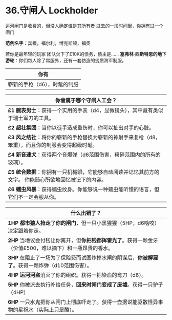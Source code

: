 # 36.守闸人 Lockholder
运河闸门是收费的，但没人确定谁是其所有者
过去的一段时间里，你拥有过一个闸门

**范例名字**：宾根，福尔利，博克斯顿，福奥

若你是最年轻的玩家
团队欠下了£10K的债务，债主是……
**塞弗林·西斯特恩的地下游轮**：你们每人除了常服外，还有一套仿造的劣质海军制服。

| 你有                 |
| ------------------------ |
| 崭新的手枪（d6），时髦的制服 |

| 你曾属于哪个守闸人工会？                 |
| ------------------------ |
| **£1** **腕表男士**：获得一个实用的手表（d4，显微镜头），其中藏有类似于瑞士军刀的工具。 |
| **£2** **超壮集团**：当你以徒手造成重伤时，你可以扯出对手的心脏。         |
| **£3** **风之结社**：将你的崭新的手枪替换为崭新的神射手来复枪（d8，笨重），而且你的制服会变得超级时髦。         |
| **£4** **新音速犬**：获得两个音爆弹（d6范围伤害，粉碎范围内的所有的玻璃）。         |
| **£5** **统合数据**：你拥有一只机械眼，它能够自动阅读并记忆其前方的文字。 你能随心所欲地回忆被记下的内容。  |
| **£6** **蠕虫风暴**：获得蠕虫纹身。你能够说一种蠕虫能听懂的语言，但它们不一定会服从你。   |

| 什么出错了？                 |
| ------------------------ |
| **1HP** **都市猿人抢走了你的闸门**，但一只小黑猩猩（5HP，d6啮咬）决定跟着你走。 |
| **2HP** 当地议会付钱让你离开，但**你把钱都挥霍光了**。获得一颗金牙（价值£500，难以摘下）和一瓶昂贵的香水。       |
| **3HP** 在阻止了一场为了保险费而试图炸掉水闸的阴谋后，**你被解雇了**。获得一颗炸弹（d10范围伤害）。        |
| **4HP** **运河河盗**消灭了你的组织。获得一把染血的弯刀（d6）。         |
| **5HP** 你被派去执行补给任务，**回来时闸门变成了废墟**。获得一只驴子（4HP）   |
| **6HP** 一只水鬼把你从闸门上彻底吓走了。获得一壶据说能驱散怪异事物的星祝水（实际上只是酸）。 |
